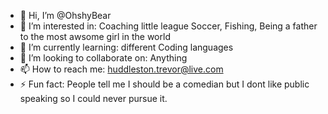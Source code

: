 - 👋 Hi, I’m @OhshyBear
- 👀 I’m interested in: Coaching little league Soccer, Fishing, Being a father to the most awsome girl in the world
- 🌱 I’m currently learning: different Coding languages 
- 💞️ I’m looking to collaborate on: Anything 
- 📫 How to reach me: huddleston.trevor@live.com
- ⚡ Fun fact: People tell me I should be a comedian but I dont like public speaking so I could never pursue it. 

<!---
OhshyBear/OhshyBear is a ✨ special ✨ repository because its `README.md` (this file) appears on your GitHub profile.
You can click the Preview link to take a look at your changes.
--->
